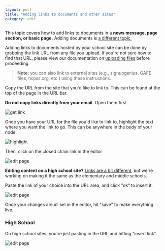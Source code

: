```yaml
---
layout: post
title: "Adding links to documents and other sites"
category: edit
---
```


This topic covers how to add links to documents in a <strong>news message, page section, or basic page.</strong> Adding documents is [a different topic.](/schoolsites-help/es-files/2014/07/15/uploading-files/)

Adding links to documents hosted by your school site can be done by grabbing the link URL from any file you upload. If you're not sure how to find that URL, please view our documentation on [uploading files](/schoolsites-help/es-files/2014/07/15/uploading-files/) before proceeding.

<blockquote>
  <p><strong>Note:</strong> you can also link to external sites (e.g., signupgenius, GAFE files, hcpss.org, etc.) using these instructions.</p>
</blockquote>

Copy the URL from the site that you'd like to link to. This can be found at the top of the page in the URL bar. 

**Do not copy links directly from your email.** Open them first.

![get link](/schoolsites-help/images/uploading/copy-link.png)

Once you have your URL for the file you'd like to link to, highlight the text where you want the link to go. This can be anywhere in the body of your node.

![highlight](/schoolsites-help/images/pages/highlight-text.png)

Then, click on the closed chain link in the editor

![edit page](/schoolsites-help/images/pages/link-editor.png)

**Editing content on a high school site?** [Links are a bit different](#hs-links), but we're working on making it the same as the elementary and middle schools.

Paste the link of your choice into the URL area, and click "ok" to insert it. 

![edit page](/schoolsites-help/images/pages/insert-link.png)

Once your changes are all set in the editor, hit "save" to make everything live.

<h3 id="hs-links">High School </h3>

On high school sites, you're just pasting in the URL and hitting "insert link".

![edit page](/schoolsites-help/images/uploading/hs-link-editor.png)

